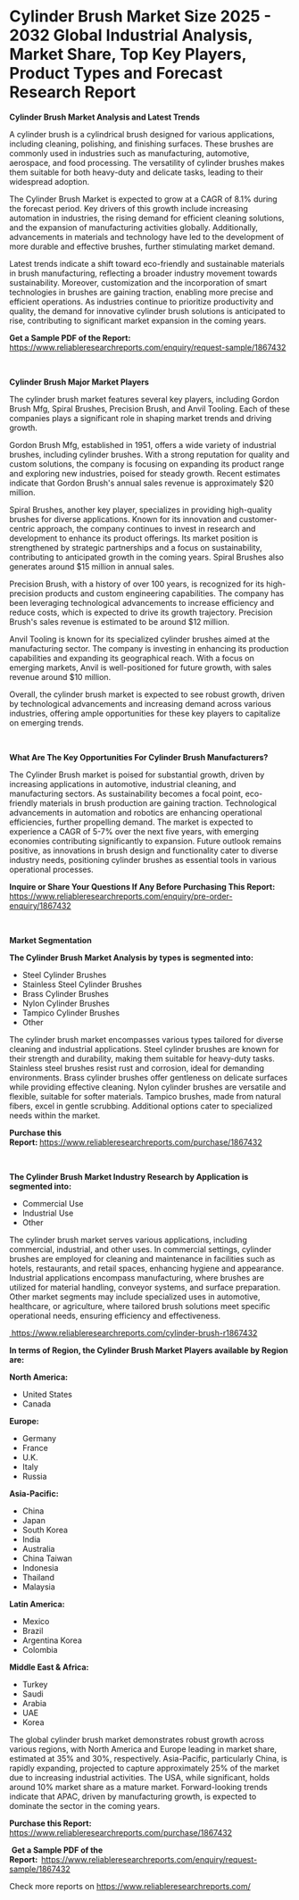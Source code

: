 <p><h1>Cylinder Brush Market Size 2025 - 2032 Global Industrial Analysis, Market Share, Top Key Players, Product Types and Forecast Research Report</h1></p><p><strong>Cylinder Brush Market Analysis and Latest Trends</strong></p>
<p><p>A cylinder brush is a cylindrical brush designed for various applications, including cleaning, polishing, and finishing surfaces. These brushes are commonly used in industries such as manufacturing, automotive, aerospace, and food processing. The versatility of cylinder brushes makes them suitable for both heavy-duty and delicate tasks, leading to their widespread adoption.</p><p>The Cylinder Brush Market is expected to grow at a CAGR of 8.1% during the forecast period. Key drivers of this growth include increasing automation in industries, the rising demand for efficient cleaning solutions, and the expansion of manufacturing activities globally. Additionally, advancements in materials and technology have led to the development of more durable and effective brushes, further stimulating market demand.</p><p>Latest trends indicate a shift toward eco-friendly and sustainable materials in brush manufacturing, reflecting a broader industry movement towards sustainability. Moreover, customization and the incorporation of smart technologies in brushes are gaining traction, enabling more precise and efficient operations. As industries continue to prioritize productivity and quality, the demand for innovative cylinder brush solutions is anticipated to rise, contributing to significant market expansion in the coming years.</p></p>
<p><strong>Get a Sample PDF of the Report:&nbsp;</strong> <a href="https://www.reliableresearchreports.com/enquiry/request-sample/1867432?utm_campaign=2606&utm_medium=2&utm_source=Github&utm_content=ia&utm_term=05032025&utm_id=cylinder-brush">https://www.reliableresearchreports.com/enquiry/request-sample/1867432</a></p>
<p>&nbsp;</p>
<p><strong>Cylinder Brush Major Market Players</strong></p>
<p><p>The cylinder brush market features several key players, including Gordon Brush Mfg, Spiral Brushes, Precision Brush, and Anvil Tooling. Each of these companies plays a significant role in shaping market trends and driving growth.</p><p>Gordon Brush Mfg, established in 1951, offers a wide variety of industrial brushes, including cylinder brushes. With a strong reputation for quality and custom solutions, the company is focusing on expanding its product range and exploring new industries, poised for steady growth. Recent estimates indicate that Gordon Brush's annual sales revenue is approximately $20 million.</p><p>Spiral Brushes, another key player, specializes in providing high-quality brushes for diverse applications. Known for its innovation and customer-centric approach, the company continues to invest in research and development to enhance its product offerings. Its market position is strengthened by strategic partnerships and a focus on sustainability, contributing to anticipated growth in the coming years. Spiral Brushes also generates around $15 million in annual sales.</p><p>Precision Brush, with a history of over 100 years, is recognized for its high-precision products and custom engineering capabilities. The company has been leveraging technological advancements to increase efficiency and reduce costs, which is expected to drive its growth trajectory. Precision Brush's sales revenue is estimated to be around $12 million.</p><p>Anvil Tooling is known for its specialized cylinder brushes aimed at the manufacturing sector. The company is investing in enhancing its production capabilities and expanding its geographical reach. With a focus on emerging markets, Anvil is well-positioned for future growth, with sales revenue around $10 million.</p><p>Overall, the cylinder brush market is expected to see robust growth, driven by technological advancements and increasing demand across various industries, offering ample opportunities for these key players to capitalize on emerging trends.</p></p>
<p>&nbsp;</p>
<p><strong>What Are The Key Opportunities For Cylinder Brush Manufacturers?</strong></p>
<p><p>The Cylinder Brush market is poised for substantial growth, driven by increasing applications in automotive, industrial cleaning, and manufacturing sectors. As sustainability becomes a focal point, eco-friendly materials in brush production are gaining traction. Technological advancements in automation and robotics are enhancing operational efficiencies, further propelling demand. The market is expected to experience a CAGR of 5-7% over the next five years, with emerging economies contributing significantly to expansion. Future outlook remains positive, as innovations in brush design and functionality cater to diverse industry needs, positioning cylinder brushes as essential tools in various operational processes.</p></p>
<p><strong>Inquire or Share Your Questions If Any Before Purchasing This Report:</strong> <a href="https://www.reliableresearchreports.com/enquiry/pre-order-enquiry/1867432?utm_campaign=2606&utm_medium=2&utm_source=Github&utm_content=ia&utm_term=05032025&utm_id=cylinder-brush">https://www.reliableresearchreports.com/enquiry/pre-order-enquiry/1867432</a></p>
<p>&nbsp;</p>
<p><strong>Market Segmentation</strong></p>
<p><strong>The Cylinder Brush Market Analysis by types is segmented into:</strong></p>
<p><ul><li>Steel Cylinder Brushes</li><li>Stainless Steel Cylinder Brushes</li><li>Brass Cylinder Brushes</li><li>Nylon Cylinder Brushes</li><li>Tampico Cylinder Brushes</li><li>Other</li></ul></p>
<p><p>The cylinder brush market encompasses various types tailored for diverse cleaning and industrial applications. Steel cylinder brushes are known for their strength and durability, making them suitable for heavy-duty tasks. Stainless steel brushes resist rust and corrosion, ideal for demanding environments. Brass cylinder brushes offer gentleness on delicate surfaces while providing effective cleaning. Nylon cylinder brushes are versatile and flexible, suitable for softer materials. Tampico brushes, made from natural fibers, excel in gentle scrubbing. Additional options cater to specialized needs within the market.</p></p>
<p><strong>Purchase this Report:&nbsp;</strong><a href="https://www.reliableresearchreports.com/purchase/1867432?utm_campaign=2606&utm_medium=2&utm_source=Github&utm_content=ia&utm_term=05032025&utm_id=cylinder-brush">https://www.reliableresearchreports.com/purchase/1867432</a></p>
<p>&nbsp;</p>
<p><strong>The Cylinder Brush Market Industry Research by Application is segmented into:</strong></p>
<p><ul><li>Commercial Use</li><li>Industrial Use</li><li>Other</li></ul></p>
<p><p>The cylinder brush market serves various applications, including commercial, industrial, and other uses. In commercial settings, cylinder brushes are employed for cleaning and maintenance in facilities such as hotels, restaurants, and retail spaces, enhancing hygiene and appearance. Industrial applications encompass manufacturing, where brushes are utilized for material handling, conveyor systems, and surface preparation. Other market segments may include specialized uses in automotive, healthcare, or agriculture, where tailored brush solutions meet specific operational needs, ensuring efficiency and effectiveness.</p></p>
<p><a href="https://www.reliableresearchreports.com/cylinder-brush-r1867432?utm_campaign=2606&utm_medium=2&utm_source=Github&utm_content=ia&utm_term=05032025&utm_id=cylinder-brush">&nbsp;https://www.reliableresearchreports.com/cylinder-brush-r1867432</a></p>
<p><strong>In terms of Region, the Cylinder Brush Market Players available by Region are:</strong></p>
<p>
    <p> <strong> North America: </strong>
        <ul>
            <li>United States</li>
            <li>Canada</li>
        </ul>
        </p> 
    <p> <strong> Europe: </strong>
        <ul>
            <li>Germany</li>
            <li>France</li>
            <li>U.K.</li>
            <li>Italy</li>
            <li>Russia</li>
        </ul>
        </p> 
    <p> <strong> Asia-Pacific: </strong>
        <ul>
            <li>China</li>
            <li>Japan</li>
            <li>South Korea</li>
            <li>India</li>
            <li>Australia</li>
            <li>China Taiwan</li>
            <li>Indonesia</li>
            <li>Thailand</li>
            <li>Malaysia</li>
        </ul>
        </p> 
    <p> <strong> Latin America: </strong>
        <ul>
            <li>Mexico</li>
            <li>Brazil</li>
            <li>Argentina Korea</li>
            <li>Colombia</li>
        </ul>
        </p> 
    <p> <strong> Middle East & Africa: </strong>
        <ul>
            <li>Turkey</li>
            <li>Saudi</li>
            <li>Arabia</li>
            <li>UAE</li>
            <li>Korea</li>
        </ul>
    </p>
    </p>
<p><p>The global cylinder brush market demonstrates robust growth across various regions, with North America and Europe leading in market share, estimated at 35% and 30%, respectively. Asia-Pacific, particularly China, is rapidly expanding, projected to capture approximately 25% of the market due to increasing industrial activities. The USA, while significant, holds around 10% market share as a mature market. Forward-looking trends indicate that APAC, driven by manufacturing growth, is expected to dominate the sector in the coming years.</p></p>
<p><strong>Purchase this Report: </strong><a href="https://www.reliableresearchreports.com/purchase/1867432?utm_campaign=2606&utm_medium=2&utm_source=Github&utm_content=ia&utm_term=05032025&utm_id=cylinder-brush">https://www.reliableresearchreports.com/purchase/1867432</a></p>
<p>&nbsp;<strong>Get a Sample PDF of the Report:&nbsp;&nbsp;</strong><a href="https://www.reliableresearchreports.com/enquiry/request-sample/1867432?utm_campaign=2606&utm_medium=2&utm_source=Github&utm_content=ia&utm_term=05032025&utm_id=cylinder-brush">https://www.reliableresearchreports.com/enquiry/request-sample/1867432</a></p>
<p><strong></strong></p>
<p>Check more reports on <a href="https://www.reliableresearchreports.com/?utm_campaign=2606&utm_medium=2&utm_source=Github&utm_content=ia&utm_term=05032025&utm_id=cylinder-brush">https://www.reliableresearchreports.com/</a></p>